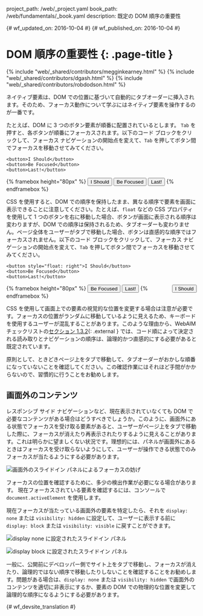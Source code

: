 project_path: /web/_project.yaml
book_path: /web/fundamentals/_book.yaml
description: 既定の DOM 順序の重要性


{# wf_updated_on: 2016-10-04 #}
{# wf_published_on: 2016-10-04 #}

# DOM 順序の重要性 {: .page-title }

{% include "web/_shared/contributors/megginkearney.html" %}
{% include "web/_shared/contributors/dgash.html" %}
{% include "web/_shared/contributors/robdodson.html" %}



ネイティブ要素は、DOM での位置に基づいて自動的にタブオーダーに挿入されます。そのため、フォーカス動作について学ぶにはネイティブ要素を操作するのが一番です。



たとえば、DOM に 3 つのボタン要素が順番に配置されているとします。
`Tab` を押すと、各ボタンが順番にフォーカスされます。以下のコード ブロックをクリックして、フォーカス ナビゲーションの開始点を変えて、`Tab` を押してボタン間でフォーカスを移動させてみてください。



    <button>I Should</button>
    <button>Be Focused</button>
    <button>Last!</button>

{% framebox height="80px" %}
<button>I Should</button>
<button>Be Focused</button>
<button>Last!</button>
{% endframebox %}

CSS を使用すると、DOM での順序を保持したまま、異なる順序で要素を画面に表示できることに注意してください。たとえば、`float` などの CSS プロパティを使用して 1 つのボタンを右に移動した場合、ボタンが画面に表示される順序は変わりますが、DOM での順序は保持されるため、タブオーダーも変わりません。ページ全体をユーザーがタブで移動した場合、ボタンは直感的な順序ではフォーカスされません。以下のコード ブロックをクリックして、フォーカス ナビゲーションの開始点を変えて、`Tab` を押してボタン間でフォーカスを移動させてみてください。



    <button style="float: right">I Should</button>
    <button>Be Focused</button>
    <button>Last!</button>

{% framebox height="80px" %}
<button style="float: right;">I Should</button>
<button>Be Focused</button>
<button>Last!</button>
{% endframebox %}

CSS を使用して画面上での要素の視覚的な位置を変更する場合は注意が必要です。フォーカスの位置がランダムに移動しているように見えるため、キーボードを使用するユーザーが混乱することがあります。このような理由から、WebAIM チェックリストの[セクション 1.3.2](http://webaim.org/standards/wcag/checklist#sc1.3.2){: .external } では、コード順によって決定される読み取りとナビゲーションの順序は、論理的かつ直感的にする必要があると既定されています。




原則として、ときどきページ上をタブで移動して、タブオーダーがおかしな順番になっていないことを確認してください。この確認作業にはそれほど手間がかからないので、習慣的に行うことをお勧めします。


##  画面外のコンテンツ
レスポンシブ サイド ナビゲーションなど、現在表示されていなくても DOM で必要なコンテンツがある場合はどうすべきでしょうか。このように、画面外にある状態でフォーカスを受け取る要素があると、ユーザーがページ上をタブで移動した際に、フォーカスが消えたり再表示されたりするように見えることがあります。これは明らかに望ましくない状況です。理想的には、パネルが画面外にあるときはフォーカスを受け取らないようにして、ユーザーが操作できる状態でのみフォーカスが当たるようにする必要があります。



![画面外のスライドイン パネルによるフォーカスの妨げ](imgs/slide-in-panel.png)

フォーカスの位置を確認するために、多少の検出作業が必要になる場合があります。
現在フォーカスされている要素を確認するには、コンソールで `document.activeElement` を使用します。


現在フォーカスが当たっている画面外の要素を特定したら、それを `display: none` または `visibility: hidden` に設定して、ユーザーに表示する前に `display:
block` または `visibility: visible` に戻すことができます。


![display none に設定されたスライドイン パネル](imgs/slide-in-panel2.png)

![display block に設定されたスライドイン パネル](imgs/slide-in-panel3.png)

一般に、公開前にデベロッパー側でサイト上をタブで移動し、フォーカスが消えたり、論理的ではない順序で移動したりしないことを確認することをお勧めします。問題がある場合は、`display: none` または `visibility: hidden` で画面外のコンテンツを適切に非表示にするか、要素の DOM での物理的な位置を変更して論理的な順序になるようにする必要があります。





{# wf_devsite_translation #}
